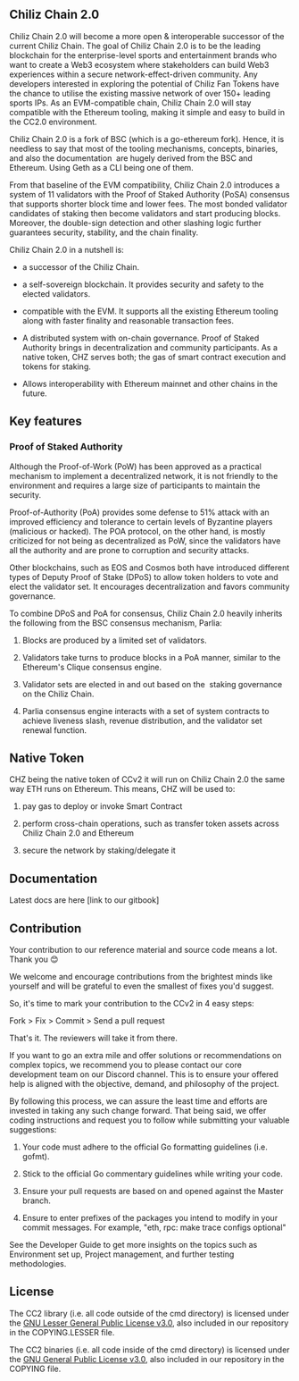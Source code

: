 Chiliz Chain 2.0
----------------

Chiliz Chain 2.0 will become a more open & interoperable successor of the current Chiliz Chain. The goal of Chiliz Chain 2.0 is to be the leading blockchain for the enterprise-level sports and entertainment brands who want to create a Web3 ecosystem where stakeholders can build Web3 experiences within a secure network-effect-driven community. Any developers interested in exploring the potential of Chiliz Fan Tokens have the chance to utilise the existing massive network of over 150+ leading sports IPs. As an EVM-compatible chain, Chiliz Chain 2.0 will stay compatible with the Ethereum tooling, making it simple and easy to build in the CC2.0 environment.

Chiliz Chain 2.0 is a fork of BSC (which is a go-ethereum fork). Hence, it is needless to say that most of the tooling mechanisms, concepts, binaries, and also the documentation  are hugely derived from the BSC and Ethereum. Using Geth as a CLI being one of them.

From that baseline of the EVM compatibility, Chiliz Chain 2.0 introduces a system of 11 validators with the Proof of Staked Authority (PoSA) consensus that supports shorter block time and lower fees. The most bonded validator candidates of staking then become validators and start producing blocks. Moreover, the double-sign detection and other slashing logic further guarantees security, stability, and the chain finality.

Chiliz Chain 2.0 in a nutshell is:

-   a successor of the Chiliz Chain.

-   a self-sovereign blockchain. It provides security and safety to the elected validators.

-   compatible with the EVM. It supports all the existing Ethereum tooling along with faster finality and reasonable transaction fees.

-   A distributed system with on-chain governance. Proof of Staked Authority brings in decentralization and community participants. As a native token, CHZ serves both; the gas of smart contract execution and tokens for staking.

-   Allows interoperability with Ethereum mainnet and other chains in the future.

Key features
------------

### Proof of Staked Authority

Although the Proof-of-Work (PoW) has been approved as a practical mechanism to implement a decentralized network, it is not friendly to the environment and requires a large size of participants to maintain the security.

Proof-of-Authority (PoA) provides some defense to 51% attack with an improved efficiency and tolerance to certain levels of Byzantine players (malicious or hacked). The POA protocol, on the other hand, is mostly criticized for not being as decentralized as PoW, since the validators have all the authority and are prone to corruption and security attacks.

Other blockchains, such as EOS and Cosmos both have introduced different types of Deputy Proof of Stake (DPoS) to allow token holders to vote and elect the validator set. It encourages decentralization and favors community governance.

To combine DPoS and PoA for consensus, Chiliz Chain 2.0 heavily inherits the following from the BSC consensus mechanism, Parlia:

1.  Blocks are produced by a limited set of validators.

2.  Validators take turns to produce blocks in a PoA manner, similar to the  Ethereum's Clique consensus engine.

3.  Validator sets are elected in and out based on the  staking governance on the Chiliz Chain.

4.  Parlia consensus engine interacts with a set of system contracts to achieve liveness slash, revenue distribution, and the validator set renewal function.

Native Token
------------

CHZ being the native token of CCv2 it will run on Chiliz Chain 2.0 the same way ETH runs on Ethereum. This means, CHZ will be used to:

1.  pay gas to deploy or invoke Smart Contract

2.  perform cross-chain operations, such as transfer token assets across Chiliz Chain 2.0 and Ethereum

3.  secure the network by staking/delegate it

Documentation 
--------------

Latest docs are here [link to our gitbook]

Contribution
------------

Your contribution to our reference material and source code means a lot. Thank you 😊

We welcome and encourage contributions from the brightest minds like yourself and will be grateful to even the smallest of fixes you'd suggest.

So, it's time to mark your contribution to the CCv2 in 4 easy steps:

Fork > Fix > Commit > Send a pull request

That's it. The reviewers will take it from there.

If you want to go an extra mile and offer solutions or recommendations on complex topics, we recommend you to please contact our core development team on our Discord channel. This is to ensure your offered help is aligned with the objective, demand, and philosophy of the project. 

By following this process, we can assure the least time and efforts are invested in taking any such change forward. That being said, we offer coding instructions and request you to follow while submitting your valuable suggestions:

1.  Your code must adhere to the official Go formatting guidelines (i.e. gofmt).

2.  Stick to the official Go commentary guidelines while writing your code.

3.  Ensure your pull requests are based on and opened against the Master branch.

4.  Ensure to enter prefixes of the packages you intend to modify in your commit messages. For example, "eth, rpc: make trace configs optional"

See the Developer Guide to get more insights on the topics such as Environment set up, Project management, and further testing methodologies. 

License
-------

The CC2 library (i.e. all code outside of the cmd directory) is licensed under the [GNU Lesser General Public License v3.0](https://www.gnu.org/licenses/lgpl-3.0.en.html), also included in our repository in the COPYING.LESSER file.

The CC2 binaries (i.e. all code inside of the cmd directory) is licensed under the [GNU General Public License v3.0](https://www.gnu.org/licenses/gpl-3.0.en.html), also included in our repository in the COPYING file.